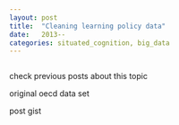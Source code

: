 ```yaml
---
layout: post
title:  "Cleaning learning policy data"
date:   2013--
categories: situated_cognition, big_data
---
```


![]()

check previous posts about this topic

original oecd data set

post gist